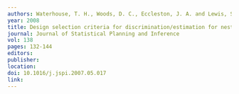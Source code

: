 ```yaml
---
authors: Waterhouse, T. H., Woods, D. C., Eccleston, J. A. and Lewis, S. M. 
year: 2008 
title: Design selection criteria for discrimination/estimation for nested models and a binomial response 
journal: Journal of Statistical Planning and Inference 
vol: 138 
pages: 132-144 
editors: 
publisher: 
location: 
doi: 10.1016/j.jspi.2007.05.017 
link: 
---
```

 

